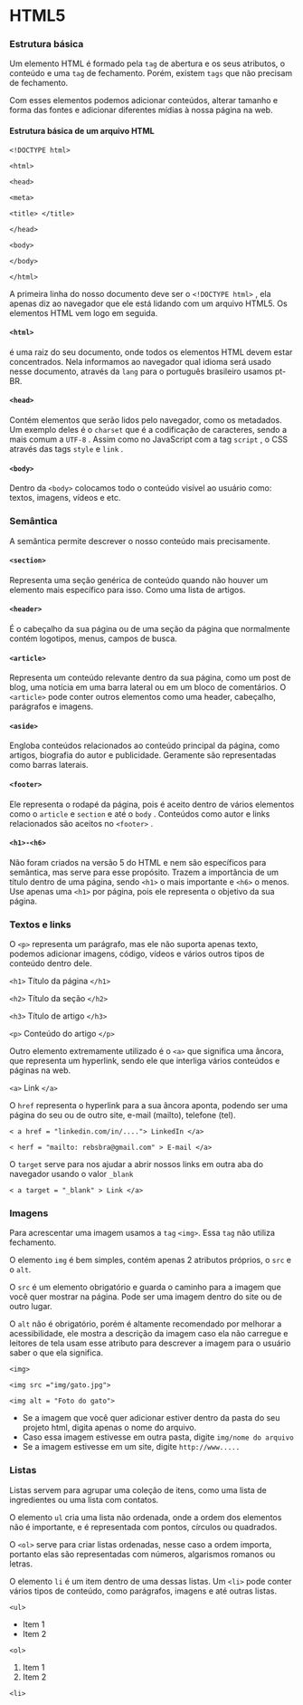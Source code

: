 # HTML5

### Estrutura básica

Um elemento HTML é formado pela `tag` de abertura e os seus atributos, o conteúdo e uma `tag` de fechamento. Porém, existem `tags` que não precisam de fechamento. 

Com esses elementos podemos adicionar conteúdos, alterar tamanho e forma das fontes e adicionar diferentes mídias à nossa página na web. 

#### Estrutura básica de um arquivo HTML

`<!DOCTYPE html>`

`<html>`

`<head>`

`<meta>`

`<title> </title>`

`</head>`

`<body>`

`</body>`

`</html>`

  A primeira linha do nosso documento deve ser o `<!DOCTYPE html>` , ela apenas diz ao navegador que ele está lidando com um arquivo HTML5. Os elementos HTML vem logo em seguida. 

#### `<html>`

é uma raiz do seu documento, onde todos os elementos HTML devem estar concentrados. Nela informamos ao navegador qual idioma será usado nesse documento, através da `lang` para o português brasileiro usamos pt-BR.

#### `<head>`

Contém elementos que serão lidos pelo navegador, como os metadados. Um exemplo deles é o `charset` que é a codificação de caracteres, sendo a mais comum a `UTF-8` . Assim como no JavaScript com a tag `script` , o CSS através das tags `style` e `link` .

#### `<body>`

Dentro da `<body>` colocamos todo o conteúdo visível ao usuário como: textos, imagens, vídeos e etc.

### Semântica

A semântica permite descrever o nosso conteúdo mais precisamente.

#### `<section>`

Representa uma seção genérica de conteúdo quando não houver um elemento mais específico para isso. Como uma lista de artigos. 

#### `<header>`

É o cabeçalho da sua página ou de uma seção da página que normalmente contém logotipos, menus, campos de busca.

#### `<article>`

Representa um conteúdo relevante dentro da sua página, como um post de blog, uma notícia em uma barra lateral ou em um bloco de comentários. O `<article>` pode conter outros elementos como uma header, cabeçalho, parágrafos e imagens. 

#### `<aside>`

Engloba conteúdos relacionados ao conteúdo principal da página, como artigos, biografia do autor e publicidade. Geramente são representadas como barras laterais. 

#### `<footer>`

Ele representa o rodapé da página, pois é aceito dentro de vários elementos como o `article` e `section` e até o `body` . Conteúdos como autor e links relacionados são aceitos no `<footer>` .

#### `<h1>-<h6>`

Não foram criados na versão 5 do HTML e nem são específicos para semântica, mas serve para esse propósito. Trazem a importância de um título dentro de uma página, sendo `<h1>` o mais importante e `<h6>` o menos. Use apenas uma `<h1>` por página, pois ele representa o objetivo da sua página. 

### Textos e links

O `<p>` representa um parágrafo, mas ele não suporta apenas texto, podemos adicionar imagens, código, vídeos e vários outros tipos de conteúdo dentro dele.

`<h1>` Título da página `</h1>`

`<h2>` Título da seção `</h2>`

`<h3>` Título de artigo `</h3> `

`<p>` Conteúdo do artigo `</p>`

Outro elemento extremamente utilizado é o `<a>`  que significa uma âncora, que representa um hyperlink, sendo ele que interliga vários conteúdos e páginas na web.

`<a>` Link `</a>`

O `href` representa o hyperlink para a sua âncora aponta, podendo ser uma página do seu ou de outro site, e-mail (mailto), telefone (tel).

`< a href = "linkedin.com/in/...."> LinkedIn </a>`

`< herf = "mailto: rebsbra@gmail.com" > E-mail </a>`

O `target` serve para nos ajudar a abrir nossos links em outra aba do navegador usando o valor `_blank`

`< a target = "_blank" > Link </a>`

### Imagens

 Para acrescentar uma imagem usamos a `tag` `<img>`. Essa `tag` não utiliza fechamento. 

O elemento `img` é bem simples, contém apenas 2 atributos próprios, o `src` e o `alt`. 

O `src` é um elemento obrigatório e guarda o caminho para a imagem que você quer mostrar na página. Pode ser uma imagem dentro do site ou de outro lugar. 

O `alt` não é obrigatório, porém é altamente recomendado por melhorar a acessibilidade, ele mostra a descrição da imagem caso ela não carregue e leitores de tela usam esse atributo para descrever a imagem para o usuário saber o que ela significa. 

`<img>`

`<img src ="img/gato.jpg"> `

`<img alt = "Foto do gato">`

- Se a imagem que você quer adicionar estiver dentro da pasta do seu projeto html, digita apenas o nome do arquivo. 
- Caso essa imagem estivesse em outra pasta, digite `img/nome do arquivo`
- Se a imagem estivesse em um site, digite `http://www.....`

### Listas

Listas servem para agrupar uma coleção de itens, como uma lista de ingredientes ou uma lista com contatos.

O elemento `ul` cria uma lista não ordenada, onde a ordem dos elementos não é importante, e é representada com pontos, círculos ou quadrados. 

O `<ol>` serve para criar listas ordenadas, nesse caso a ordem importa, portanto elas são representadas com números, algarismos romanos ou letras. 

O elemento `li` é um item dentro de uma dessas listas. Um `<li>` pode conter vários tipos de conteúdo, como parágrafos, imagens e até outras listas. 

`<ul>`

- Item 1
- Item 2

`<ol>`

1. Item 1
2. Item 2

`<li>`









  

